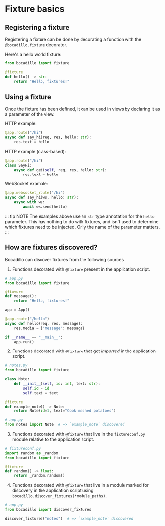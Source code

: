 # Fixture basics

## Registering a fixture

Registering a fixture can be done by decorating a function with the `@bocadillo.fixture` decorator.

Here's a hello world fixture:

```python
from bocadillo import fixture

@fixture
def hello() -> str:
    return "Hello, fixtures!"
```

## Using a fixture

Once the fixture has been defined, it can be used in views by declaring it as a parameter of the view.

HTTP example:

```python
@app.route("/hi")
async def say_hi(req, res, hello: str):
    res.text = hello
```

HTTP example (class-based):

```python
@app.route("/hi")
class SayHi:
    async def get(self, req, res, hello: str):
        res.text = hello
```

WebSocket example:

```python
@app.websocket_route("/hi")
async def say_hi(ws, hello: str):
    async with ws:
        await ws.send(hello)
```

::: tip NOTE
The examples above use an `str` type annotation for the `hello` parameter. This has nothing to do with fixtures, and isn't used to determine which fixtures need to be injected. Only the name of the parameter matters.
:::

## How are fixtures discovered?

Bocadillo can discover fixtures from the following sources:

1. Functions decorated with `@fixture` present in the application script.

```python
# app.py
from bocadillo import fixture

@fixture
def message():
    return "Hello, fixtures!"

app = App()

@app.route("/hello")
async def hello(req, res, message):
    res.media = {"message": message}

if __name__ == "__main__":
    app.run()
```

2. Functions decorated with `@fixture` that get _imported_ in the application script.

```python
# notes.py
from bocadillo import fixture

class Note:
    def __init__(self, id: int, text: str):
        self.id = id
        self.text = text

@fixture
def example_note() -> Note:
    return Note(id=1, text="Cook mashed potatoes")
```

```python
# app.py
from notes import Note  # => `example_note` discovered
```

3. Functions decorated with `@fixture` that live in the `fixtureconf.py` module relative to the application script.

```python
# fixtureconf.py
import random as _random
from bocadillo import fixture

@fixture
def random() -> float:
    return _random.random()
```

4. Functions decorated with `@fixture` that live in a module marked for discovery in the application script using `bocadillo.discover_fixtures(*module_paths)`.

```python
# app.py
from bocadillo import discover_fixtures

discover_fixtures("notes")  # => `example_note` discovered
```
